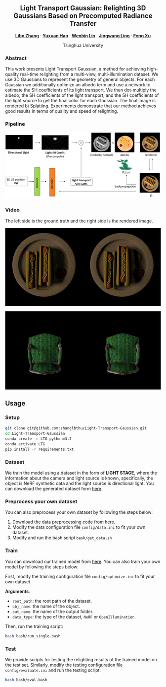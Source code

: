 <div align="center">
<h2>Light Transport Gaussian: Relighting 3D Gaussians Based on Precomputed Radiance Transfer</h2>

[**Libo Zhang**](https://zhanglbthu.github.io/) · [**Yuxuan Han**](https://yxuhan.github.io/) · [**Wenbin Lin**](https://wenbin-lin.github.io/) · [**Jingwang Ling**](https://gerwang.github.io/) · [**Feng Xu**](http://xufeng.site/)

Tsinghua University

</div>

<!-- ### [Project Page]() | [Paper]() | [Video]() | [Dataset]() -->
### Abstract
This work presents Light Transport Gaussian, a method for achieving high-quality real-time relighting from a multi-view, multi-illumination dataset.
We use 3D Gaussians to represent the geometry of general objects. For each Gaussian we additionally optimize an albedo term and use a network to estimate the SH coefficients of its light transport. 
We then dot-multiply the albedo, the SH coefficients of the light transport, and the SH coefficients of the light source to get the final color for each Gaussian. The final image is rendered bt Splatting.
Experiments demonstrate that our method achieves good results in terms of quality and speed of relighting.

### Pipeline
![teaser](./assets/pipeline.png)

### Video
The left side is the ground truth and the right side is the rendered image.

![hotdog](./assets/hotdog.gif)

![chair](./assets/chair.gif)

## Usage

### Setup

```bash
git clone git@github.com:zhanglbthu/Light-Transport-Gaussian.git
cd Light-Transport-Gaussian
conda create -n LTG python=3.7
conda activate LTG
pip install -r requirements.txt
```

### Dataset
We train the model using a dataset in the form of **LIGHT STAGE**, where the information about the camera and light source is known, specifically, the object is NeRF synthetic data and the light source is directional light.
You can download the generated dataset form [here](https://drive.google.com/drive/folders/1j4YlmIpuZZjyrXb4QxSI86ZgrIfP6mCr?usp=drive_link).
### Preprocess your own dataset
You can also preprocess your own dataset by following the steps below:
1. Download the data preprocessing code from [here](https://drive.google.com/drive/folders/1AiOE_F0imYrxqABN2BVy4On0BxnjbDgV?usp=sharing).
2. Modify the data configuration file `config/data.ini` to fit your own dataset.
3. Modify and run the bash script `bash/get_data.sh` 
### Train
You can download our trained model from [here](https://drive.google.com/drive/folders/1g4r1g_39yXL071Co9uQ7fgqEPaHgfO8B?usp=drive_link).
You can also train your own model by following the steps below:

First, modify the training configuration file `config/optimize.ini` to fit your own dataset.

**Arguments**:
- `root_path`: the root path of the dataset.
- `obj_name`: the name of the object.
- `out_name`: the name of the output folder.
- `data_type`: the type of the dataset, `NeRF` or `OpenIllumination`.

Then, run the training script:
```bash
bash bash/run_single.bash
```
### Test
We provide scripts for testing the relighting results of the trained model on the test set.
Similarly, modify the testing configuration file `config/evaluate.ini` and run the testing script:
```bash
bash bash/eval.bash
```
